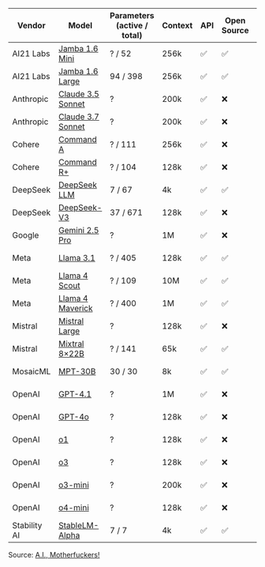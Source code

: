 | Vendor | Model | Parameters (active / total) | Context | API | Open Source | Reasoning | Public | Release |
|--------|-------|---------------------------|---------|-----|-------------|-----------|--------|----------|
| AI21 Labs | [Jamba 1.6 Mini](https://www.ai21.com/blog/announcing-jamba-model-family/) | ? / 52 | 256k | ✅ | ✅ | ❌ | ✅ | <span style='color:green'>Mar 2025</span> |
| AI21 Labs | [Jamba 1.6 Large](https://www.ai21.com/blog/announcing-jamba-model-family/) | 94 / 398 | 256k | ✅ | ✅ | ❌ | ✅ | <span style='color:green'>Mar 2025</span> |
| Anthropic | [Claude 3.5 Sonnet](https://www.anthropic.com/news/claude-3-5-sonnet) | ? | 200k | ✅ | ❌ | ❌ | ✅ | <span style='color:orange'>Jun 2024</span> |
| Anthropic | [Claude 3.7 Sonnet](https://www.anthropic.com/news/claude-3-7-sonnet) | ? | 200k | ✅ | ❌ | ✅ | ✅ | <span style='color:green'>Feb 2025</span> |
| Cohere | [Command A](https://docs.cohere.com/docs/command-a) | ? / 111 | 256k | ✅ | ❌ | ❌ | ✅ | <span style='color:green'>Mar 2025</span> |
| Cohere | [Command R+](https://docs.cohere.com/docs/command-r-plus) | ? / 104 | 128k | ✅ | ❌ | ❌ | ✅ | <span style='color:orange'>Aug 2024</span> |
| DeepSeek | [DeepSeek LLM](https://huggingface.co/deepseek-ai/deepseek-llm-67b-chat) | 7 / 67 | 4k | ✅ | ✅ | ❌ | ✅ | <span style='color:gray'>Nov 2023</span> |
| DeepSeek | [DeepSeek-V3](https://api-docs.deepseek.com/news/news250325) | 37 / 671 | 128k | ✅ | ❌ | ✅ | ✅ | <span style='color:green'>Mar 2025</span> |
| Google | [Gemini 2.5 Pro](https://blog.google/technology/google-deepmind/gemini-model-thinking-updates-march-2025/) | ? | 1M | ✅ | ❌ | ✅ | 🚧 | <span style='color:green'>Mar 2025</span> |
| Meta | [Llama 3.1](https://ai.meta.com/blog/meta-llama-3-1/) | ? / 405 | 128k | ✅ | ✅ | ❌ | ✅ | <span style='color:orange'>Jul 2024</span> |
| Meta | [Llama 4 Scout](https://ai.meta.com/blog/llama-4-multimodal-intelligence/) | ? / 109 | 10M | ✅ | ✅ | ❌ | ✅ | <span style='color:green'>Apr 2025</span> |
| Meta | [Llama 4 Maverick](https://ai.meta.com/blog/llama-4-multimodal-intelligence/) | ? / 400 | 1M | ✅ | ✅ | ❌ | ✅ | <span style='color:green'>Apr 2025</span> |
| Mistral | [Mistral Large](https://mistral.ai/news/mistral-large-2407/) | ? | 128k | ✅ | ❌ | ❌ | ✅ | <span style='color:orange'>Jul 2024</span> |
| Mistral | [Mixtral 8×22B](https://mistral.ai/news/mixtral-8x22b/) | ? / 141 | 65k | ✅ | ✅ | ❌ | ✅ | <span style='color:gray'>Apr 2024</span> |
| MosaicML | [MPT-30B](https://huggingface.co/mosaicml/mpt-30b) | 30 / 30 | 8k | ✅ | ✅ | ❌ | ✅ | <span style='color:gray'>Jun 2023</span> |
| OpenAI | [GPT-4.1](https://openai.com/blog/gpt-4-1) | ? | 1M | ✅ | ❌ | ❌ | 🚧 | <span style='color:green'>Apr 2025</span> |
| OpenAI | [GPT-4o](https://openai.com/blog/hello-gpt-4o/) | ? | 128k | ✅ | ❌ | ❌ | ✅ | <span style='color:gray'>May 2024</span> |
| OpenAI | [o1](https://openai.com/o1) | ? | 128k | ✅ | ❌ | ✅ | 🚧 | <span style='color:orange'>Sep 2024</span> |
| OpenAI | [o3](https://openai.com/blog/introducing-o3-and-o4-mini) | ? | 128k | ✅ | ❌ | ✅ | 🚧 | <span style='color:green'>Apr 2025</span> |
| OpenAI | [o3-mini](https://openai.com/blog/introducing-o3-mini) | ? | 200k | ✅ | ❌ | ✅ | 🚧 | <span style='color:green'>Jan 2025</span> |
| OpenAI | [o4-mini](https://openai.com/blog/introducing-o3-and-o4-mini) | ? | 128k | ✅ | ❌ | ✅ | 🚧 | <span style='color:green'>Apr 2025</span> |
| Stability AI | [StableLM-Alpha](https://stability.ai/news/stability-ai-launches-the-first-of-its-stablelm-suite-of-language-models) | 7 / 7 | 4k | ✅ | ✅ | ❌ | ✅ | <span style='color:gray'>Apr 2023</span> |


Source: [A.I., Motherfuckers!](https://dub.sh/aimofos)
